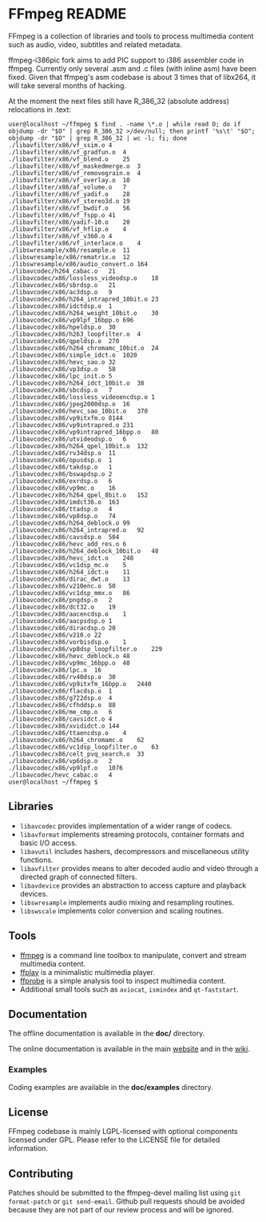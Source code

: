 FFmpeg README
=============

FFmpeg is a collection of libraries and tools to process multimedia content
such as audio, video, subtitles and related metadata.

ffmpeg-i386pic fork aims to add PIC support to i386 assembler code in ffmpeg.
Currently only several .asm and .c files (with inline asm) have been fixed.
Given that ffmpeg's asm codebase is about 3 times that of libx264, it will take
several months of hacking.

At the moment the next files still have R\_386\_32 (absolute address)
relocations in .text:
```
user@localhost ~/ffmpeg $ find . -name \*.o | while read O; do if objdump -dr "$O" | grep R_386_32 >/dev/null; then printf '%s\t' "$O"; objdump -dr "$O" | grep R_386_32 | wc -l; fi; done
./libavfilter/x86/vf_ssim.o	4
./libavfilter/x86/vf_gradfun.o	4
./libavfilter/x86/vf_blend.o	25
./libavfilter/x86/vf_maskedmerge.o	3
./libavfilter/x86/vf_removegrain.o	4
./libavfilter/x86/vf_overlay.o	10
./libavfilter/x86/af_volume.o	7
./libavfilter/x86/vf_yadif.o	28
./libavfilter/x86/vf_stereo3d.o 19
./libavfilter/x86/vf_bwdif.o	56
./libavfilter/x86/vf_fspp.o	41
./libavfilter/x86/yadif-10.o	20
./libavfilter/x86/vf_hflip.o	4
./libavfilter/x86/vf_v360.o	4
./libavfilter/x86/vf_interlace.o	4
./libswresample/x86/resample.o	11
./libswresample/x86/rematrix.o	12
./libswresample/x86/audio_convert.o	164
./libavcodec/h264_cabac.o	21
./libavcodec/x86/lossless_videodsp.o	18
./libavcodec/x86/sbrdsp.o	21
./libavcodec/x86/ac3dsp.o	9
./libavcodec/x86/h264_intrapred_10bit.o 23
./libavcodec/x86/idctdsp.o	1
./libavcodec/x86/h264_weight_10bit.o	30
./libavcodec/x86/vp9lpf_16bpp.o 696
./libavcodec/x86/hpeldsp.o	30
./libavcodec/x86/h263_loopfilter.o	4
./libavcodec/x86/qpeldsp.o	270
./libavcodec/x86/h264_chromamc_10bit.o	24
./libavcodec/x86/simple_idct.o	1020
./libavcodec/x86/hevc_sao.o	32
./libavcodec/x86/vp3dsp.o	58
./libavcodec/x86/lpc_init.o	5
./libavcodec/x86/h264_idct_10bit.o	38
./libavcodec/x86/sbcdsp.o	7
./libavcodec/x86/lossless_videoencdsp.o 1
./libavcodec/x86/jpeg2000dsp.o	16
./libavcodec/x86/hevc_sao_10bit.o	370
./libavcodec/x86/vp9itxfm.o	8144
./libavcodec/x86/vp9intrapred.o 231
./libavcodec/x86/vp9intrapred_16bpp.o	80
./libavcodec/x86/utvideodsp.o	6
./libavcodec/x86/h264_qpel_10bit.o	132
./libavcodec/x86/rv34dsp.o	11
./libavcodec/x86/opusdsp.o	1
./libavcodec/x86/takdsp.o	1
./libavcodec/x86/bswapdsp.o	2
./libavcodec/x86/exrdsp.o	6
./libavcodec/x86/vp9mc.o	16
./libavcodec/x86/h264_qpel_8bit.o	152
./libavcodec/x86/imdct36.o	163
./libavcodec/x86/ttadsp.o	4
./libavcodec/x86/vp8dsp.o	74
./libavcodec/x86/h264_deblock.o 99
./libavcodec/x86/h264_intrapred.o	92
./libavcodec/x86/cavsdsp.o	504
./libavcodec/x86/hevc_add_res.o 6
./libavcodec/x86/h264_deblock_10bit.o	48
./libavcodec/x86/hevc_idct.o	248
./libavcodec/x86/vc1dsp_mc.o	5
./libavcodec/x86/h264_idct.o	11
./libavcodec/x86/dirac_dwt.o	13
./libavcodec/x86/v210enc.o	50
./libavcodec/x86/vc1dsp_mmx.o	86
./libavcodec/x86/pngdsp.o	2
./libavcodec/x86/dct32.o	19
./libavcodec/x86/aacencdsp.o	1
./libavcodec/x86/aacpsdsp.o	1
./libavcodec/x86/diracdsp.o	20
./libavcodec/x86/v210.o 22
./libavcodec/x86/vorbisdsp.o	1
./libavcodec/x86/vp8dsp_loopfilter.o	229
./libavcodec/x86/hevc_deblock.o 48
./libavcodec/x86/vp9mc_16bpp.o	40
./libavcodec/x86/lpc.o	16
./libavcodec/x86/rv40dsp.o	30
./libavcodec/x86/vp9itxfm_16bpp.o	2440
./libavcodec/x86/flacdsp.o	1
./libavcodec/x86/g722dsp.o	4
./libavcodec/x86/cfhddsp.o	88
./libavcodec/x86/me_cmp.o	6
./libavcodec/x86/cavsidct.o	4
./libavcodec/x86/xvididct.o	144
./libavcodec/x86/ttaencdsp.o	4
./libavcodec/x86/h264_chromamc.o	62
./libavcodec/x86/vc1dsp_loopfilter.o	63
./libavcodec/x86/celt_pvq_search.o	33
./libavcodec/x86/vp6dsp.o	2
./libavcodec/x86/vp9lpf.o	1076
./libavcodec/hevc_cabac.o	4
user@localhost ~/ffmpeg $ 
```

## Libraries

* `libavcodec` provides implementation of a wider range of codecs.
* `libavformat` implements streaming protocols, container formats and basic I/O access.
* `libavutil` includes hashers, decompressors and miscellaneous utility functions.
* `libavfilter` provides means to alter decoded audio and video through a directed graph of connected filters.
* `libavdevice` provides an abstraction to access capture and playback devices.
* `libswresample` implements audio mixing and resampling routines.
* `libswscale` implements color conversion and scaling routines.

## Tools

* [ffmpeg](https://ffmpeg.org/ffmpeg.html) is a command line toolbox to
  manipulate, convert and stream multimedia content.
* [ffplay](https://ffmpeg.org/ffplay.html) is a minimalistic multimedia player.
* [ffprobe](https://ffmpeg.org/ffprobe.html) is a simple analysis tool to inspect
  multimedia content.
* Additional small tools such as `aviocat`, `ismindex` and `qt-faststart`.

## Documentation

The offline documentation is available in the **doc/** directory.

The online documentation is available in the main [website](https://ffmpeg.org)
and in the [wiki](https://trac.ffmpeg.org).

### Examples

Coding examples are available in the **doc/examples** directory.

## License

FFmpeg codebase is mainly LGPL-licensed with optional components licensed under
GPL. Please refer to the LICENSE file for detailed information.

## Contributing

Patches should be submitted to the ffmpeg-devel mailing list using
`git format-patch` or `git send-email`. Github pull requests should be
avoided because they are not part of our review process and will be ignored.
